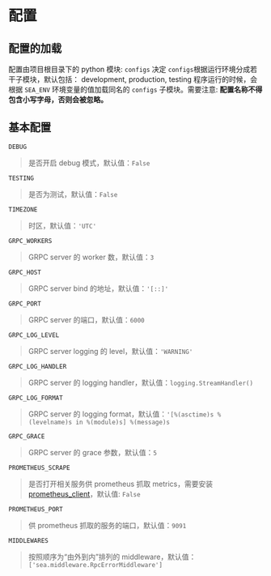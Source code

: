 # 配置

## 配置的加载

配置由项目根目录下的 python 模块: `configs` 决定
`configs`根据运行环境分成若干子模块，默认包括： development, production, testing
程序运行的时候，会根据 `SEA_ENV` 环境变量的值加载同名的 `configs` 子模块。需要注意:
**配置名称不得包含小写字母，否则会被忽略。**

## 基本配置

`DEBUG`

> 是否开启 debug 模式，默认值：`False`

`TESTING`

> 是否为测试，默认值：`False`

`TIMEZONE`

> 时区，默认值：`'UTC'`

`GRPC_WORKERS`

> GRPC server 的 worker 数，默认值：`3`

`GRPC_HOST`

> GRPC server bind 的地址，默认值：`'[::]'`

`GRPC_PORT`

> GRPC server 的端口，默认值：`6000`

`GRPC_LOG_LEVEL`

> GRPC server logging 的 level，默认值：`'WARNING'`

`GRPC_LOG_HANDLER`

> GRPC server 的 logging handler，默认值：`logging.StreamHandler()`

`GRPC_LOG_FORMAT`

> GRPC server 的 logging format，默认值：`'[%(asctime)s %(levelname)s in %(module)s] %(message)s`

`GRPC_GRACE`

> GRPC server 的 grace 参数，默认值：`5`

`PROMETHEUS_SCRAPE`

> 是否打开相关服务供 prometheus 抓取 metrics，需要安装 [prometheus_client](https://github.com/prometheus/client_python)，默认值: `False`

`PROMETHEUS_PORT`

> 供 prometheus 抓取的服务的端口，默认值：`9091`

`MIDDLEWARES`

> 按照顺序为“由外到内”排列的 middleware，默认值：`['sea.middleware.RpcErrorMiddleware']`
